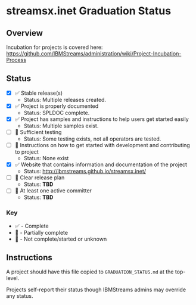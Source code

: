 # streamsx.inet Graduation Status


## Overview
Incubation for projects is covered here: https://github.com/IBMStreams/administration/wiki/Project-Incubation-Process

## Status

- [x] :white_check_mark: Stable release(s)
  * Status: Multiple releases created.
- [x] :white_check_mark: Project is properly documented
  * Status: SPLDOC complete.
- [x] :white_check_mark: Project has samples and instructions to help users get started easily
  * Status: Multiple samples exist.
- [ ] :large_orange_diamond: Sufficient testing
  * Status: Some testing exists, not all operators are tested.
- [ ] :red_circle: Instructions on how to get started with development and contributing to project
  * Status: None exist
- [x] :white_check_mark: Website that contains information and documentation of the project
  * Status: http://ibmstreams.github.io/streamsx.inet/
- [ ] :red_circle: Clear release plan
  * Status: **TBD**
- [ ] :red_circle: At least one active committer
  * Status: **TBD**

### Key
* :white_check_mark: - Complete
* :large_orange_diamond: - Partially complete
* :red_circle: - Not complete/started or unknown

## Instructions
A project should have this file copied to `GRADUATION_STATUS.md` at the top-level.

Projects self-report their status though IBMStreams admins may override any status.
